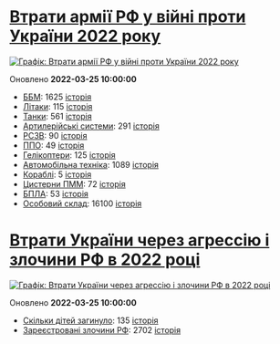 # [Втрати армії РФ у війні проти України 2022 року](https://uadata.net/ukraine-russia-war-2022)
[![Графік: Втрати армії РФ у війні проти України 2022 року](https://uadata.net/screen?457834&u=%2Fukraine-russia-war-2022)](https://uadata.net/ukraine-russia-war-2022)

Оновлено **2022-03-25 10:00:00**

- [ББМ](https://uadata.net/ukraine-russia-war-2022/bbm): 1625 [історія](/ukraine-russia-war-2022/bbm.md)
- [Літаки](https://uadata.net/ukraine-russia-war-2022/planes): 115 [історія](/ukraine-russia-war-2022/planes.md)
- [Танки](https://uadata.net/ukraine-russia-war-2022/tanks): 561 [історія](/ukraine-russia-war-2022/tanks.md)
- [Артилерійські системи](https://uadata.net/ukraine-russia-war-2022/artilery): 291 [історія](/ukraine-russia-war-2022/artilery.md)
- [РСЗВ](https://uadata.net/ukraine-russia-war-2022/rszv): 90 [історія](/ukraine-russia-war-2022/rszv.md)
- [ППО](https://uadata.net/ukraine-russia-war-2022/ppo): 49 [історія](/ukraine-russia-war-2022/ppo.md)
- [Гелікоптери](https://uadata.net/ukraine-russia-war-2022/helicopters): 125 [історія](/ukraine-russia-war-2022/helicopters.md)
- [Автомобільна техніка](https://uadata.net/ukraine-russia-war-2022/auto): 1089 [історія](/ukraine-russia-war-2022/auto.md)
- [Кораблі](https://uadata.net/ukraine-russia-war-2022/ships): 5 [історія](/ukraine-russia-war-2022/ships.md)
- [Цистерни ПММ](https://uadata.net/ukraine-russia-war-2022/pmm): 72 [історія](/ukraine-russia-war-2022/pmm.md)
- [БПЛА](https://uadata.net/ukraine-russia-war-2022/bpla): 53 [історія](/ukraine-russia-war-2022/bpla.md)
- [Особовий склад](https://uadata.net/ukraine-russia-war-2022/people): 16100 [історія](/ukraine-russia-war-2022/people.md)
# [Втрати України через агрессію і злочини РФ в 2022 році](https://uadata.net/how-many-children-died-from-russia-aggression-2022)
[![Графік: Втрати України через агрессію і злочини РФ в 2022 році](https://uadata.net/screen?457834&u=%2Fhow-many-children-died-from-russia-aggression-2022)](https://uadata.net/how-many-children-died-from-russia-aggression-2022)

Оновлено **2022-03-25 10:00:00**

- [Скільки дітей загинуло](https://uadata.net/how-many-children-died-from-russia-aggression-2022/how-many-children-died): 135 [історія](/how-many-children-died-from-russia-aggression-2022/how-many-children-died.md)
- [Зареєстровані злочини РФ](https://uadata.net/how-many-children-died-from-russia-aggression-2022/registered-crimes): 2702 [історія](/how-many-children-died-from-russia-aggression-2022/registered-crimes.md)
